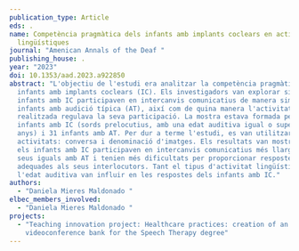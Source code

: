 ```yaml
---
publication_type: Article
eds: .
name: Competència pragmàtica dels infants amb implants coclears en activitats
  lingüístiques
journal: "Amenican Annals of the Deaf "
publishing_house: .
year: "2023"
doi: 10.1353/aad.2023.a922850
abstract: "L'objectiu de l'estudi era analitzar la competència pragmàtica dels
  infants amb implants coclears (IC). Els investigadors van explorar si els
  infants amb IC participaven en intercanvis comunicatius de manera similar als
  infants amb audició típica (AT), així com de quina manera l'activitat
  realitzada regulava la seva participació. La mostra estava formada per 31
  infants amb IC (sords prelocutius, amb una edat auditiva igual o superior a 2
  anys) i 31 infants amb AT. Per dur a terme l'estudi, es van utilitzar dues
  activitats: conversa i denominació d'imatges. Els resultats van mostrar que
  els infants amb IC participaven en intercanvis comunicatius més llargs que els
  seus iguals amb AT i tenien més dificultats per proporcionar respostes
  adequades als seus interlocutors. Tant el tipus d'activitat lingüística com
  l'edat auditiva van influir en les respostes dels infants amb IC."
authors:
  - "Daniela Mieres Maldonado "
elbec_members_involved:
  - "Daniela Mieres Maldonado "
projects:
  - "Teaching innovation project: Healthcare practices: creation of an online
    videoconference bank for the Speech Therapy degree"
---
```

